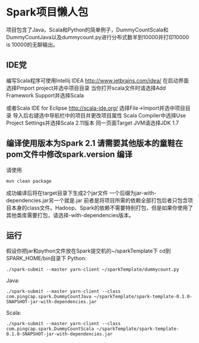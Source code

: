 Spark项目懒人包
==========

项目包含了Java，Scala和Python的简单例子，DummyCountScala和DummyCountJava以及dummycount.py进行分布式数羊到10000并打印10000 is 10000的无聊输出。

IDE党
---
编写Scala程序可使用Intellij IDEA
http://www.jetbrains.com/idea/
在启动界面选择Pmport project并选中项目目录
当你打开scala文件时请选择Add Framework Support并选择Scala


或者Scala IDE for Eclipse
http://scala-ide.org/
选择File->Import并选中项目目录
导入后右键选中导航栏中的项目并更改项目属性
Scala Compiler中选择Use Project Settings并选择Scala 2.11版本
同一页面Target JVM请选择JDK 1.7

编译使用版本为Spark 2.1 请需要其他版本的童鞋在pom文件中修改spark.version
编译
---
请使用
```
mvn clean package
```
成功编译后将在target目录下生成2个jar文件
一个后缀为jar-with-dependencies.jar另一个就是.jar
前者是将项目所需的依赖全部打包后者只包含项目本身的class文件。Hadoop、Spark的依赖不需要特别打包，但是如果你使用了其他类库需要打包，请选择-with-dependencies版本。

运行
---
假设你把jar和python文件放在Spark提交机的~/sparkTemplate下
cd到SPARK_HOME/bin目录下
Python:
```
./spark-submit --master yarn-client ~/sparkTemplate/dummycount.py
```
Java:
```
./spark-submit --master yarn-client --class com.pingcap.spark.DummyCountJava ~/sparkTemplate/spark-template-0.1.0-SNAPSHOT-jar-with-dependencies.jar
```
Scala:
```
./spark-submit --master yarn-client --class com.pingcap.spark.DummyCountScala ~/sparkTemplate/spark-template-0.1.0-SNAPSHOT-jar-with-dependencies.jar
```
